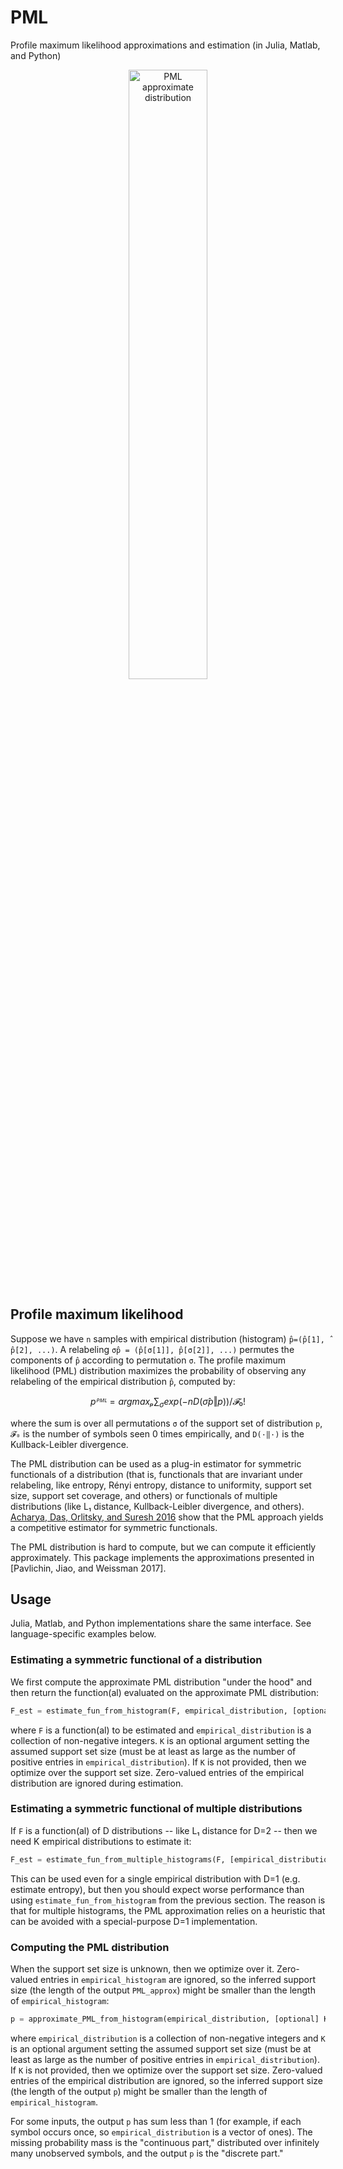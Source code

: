 # PML
Profile maximum likelihood approximations and estimation (in Julia, Matlab, and Python)

<p align="center"><img src="https://github.com/dmitrip/PML/blob/master/.github/approx_PML.png" alt="PML approximate distribution" width="50%" alt="PML approximate distribution" /></p>

## Profile maximum likelihood

Suppose we have `n` samples with empirical distribution (histogram) `p̂=(̂p[1], ̂p[2], ...)`.  A relabeling `σ̂p = (p̂[σ[1]], p̂[σ[2]], ...)` permutes the components of `p̂` according to permutation `σ`.  The profile maximum likelihood (PML) distribution maximizes the probability of observing any relabeling of the empirical distribution `p̂`, computed by:
```math
pᴾᴹᴸ = argmaxₚ ∑_σ exp(-n D(σ̂p‖p)) / 𝓕₀!
```
where the sum is over all permutations `σ` of the support set of distribution `p`, `𝓕₀` is the number of symbols seen 0 times empirically, and `D(·‖·)` is the Kullback-Leibler divergence.

The PML distribution can be used as a plug-in estimator for symmetric functionals of a distribution (that is, functionals that are invariant under relabeling, like entropy, Rényi entropy, distance to uniformity, support set size, support set coverage, and others) or functionals of multiple distributions (like L₁ distance, Kullback-Leibler divergence, and others).  [Acharya, Das, Orlitsky, and Suresh 2016](https://arxiv.org/abs/1611.02960) show that the PML approach yields a competitive estimator for symmetric functionals.

The PML distribution is hard to compute, but we can compute it efficiently approximately.  This package implements the approximations presented in [Pavlichin, Jiao, and Weissman 2017]. 

## Usage
Julia, Matlab, and Python implementations share the same interface.  See language-specific examples below.

### Estimating a symmetric functional of a distribution 
We first compute the approximate PML distribution "under the hood" and then return the function(al) evaluated on the approximate PML distribution:
```python
F_est = estimate_fun_from_histogram(F, empirical_distribution, [optional] K)
```
where `F` is a function(al) to be estimated and `empirical_distribution` is a collection of non-negative integers.  `K` is an optional argument setting the assumed support set size (must be at least as large as the number of positive entries in `empirical_distribution`).  If `K` is not provided, then we optimize over the support set size.  Zero-valued entries of the empirical distribution are ignored during estimation.  

### Estimating a symmetric functional of multiple distributions 
If `F` is a function(al) of D distributions -- like L₁ distance for D=2 -- then we need K empirical distributions to estimate it:
```python
F_est = estimate_fun_from_multiple_histograms(F, [empirical_distribution_1, empirical_distribution_2])
```
This can be used even for a single empirical distribution with D=1 (e.g. estimate entropy), but then you should expect worse performance than using `estimate_fun_from_histogram` from the previous section.  The reason is that for multiple histograms, the PML approximation relies on a heuristic that can be avoided with a special-purpose D=1 implementation.

### Computing the PML distribution
When the support set size is unknown, then we optimize over it.  Zero-valued entries in `empirical_histogram` are ignored, so the inferred support size (the length of the output `PML_approx`) might be smaller than the length of `empirical_histogram`:
```python
p = approximate_PML_from_histogram(empirical_distribution, [optional] K)
```
where `empirical_distribution` is a collection of non-negative integers and `K` is an optional argument setting the assumed support set size (must be at least as large as the number of positive entries in `empirical_distribution`).  If `K` is not provided, then we optimize over the support set size.  Zero-valued entries of the empirical distribution are ignored, so the inferred support size (the length of the output `p`) might be smaller than the length of `empirical_histogram`.

For some inputs, the output `p` has sum less than 1 (for example, if each symbol occurs once, so `empirical_distribution` is a vector of ones).  The missing probability mass is the "continuous part," distributed over infinitely many unobserved symbols, and the output `p` is the "discrete part."
